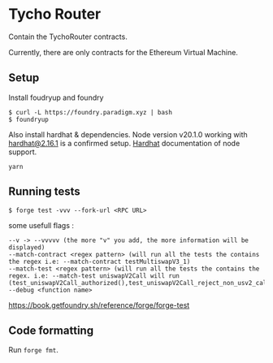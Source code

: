 # Tycho Router

Contain the TychoRouter contracts.

Currently, there are only contracts for the Ethereum Virtual Machine.

## Setup

Install foudryup and foundry
```
$ curl -L https://foundry.paradigm.xyz | bash
$ foundryup
```

Also install hardhat & dependencies. 
Node version v20.1.0 working with hardhat@2.16.1 is a confirmed setup. 
[Hardhat](https://github.com/nodejs/release#release-schedule) documentation of node support.
```
yarn
```

## Running tests

```
$ forge test -vvv --fork-url <RPC URL>
```

some usefull flags :
```
--v -> --vvvvv (the more "v" you add, the more information will be displayed)
--match-contract <regex pattern> (will run all the tests the contains the regex i.e: --match-contract testMultiswapV3_1)
--match-test <regex pattern> (will run all the tests the contains the regex. i.e: --match-test uniswapV2Call will run (test_uniswapV2Call_authorized(),test_uniswapV2Call_reject_non_usv2_caller(),test_uniswapV2Call_reject_unknown_sender())
--debug <function name>
```

https://book.getfoundry.sh/reference/forge/forge-test


## Code formatting

Run `forge fmt`.

